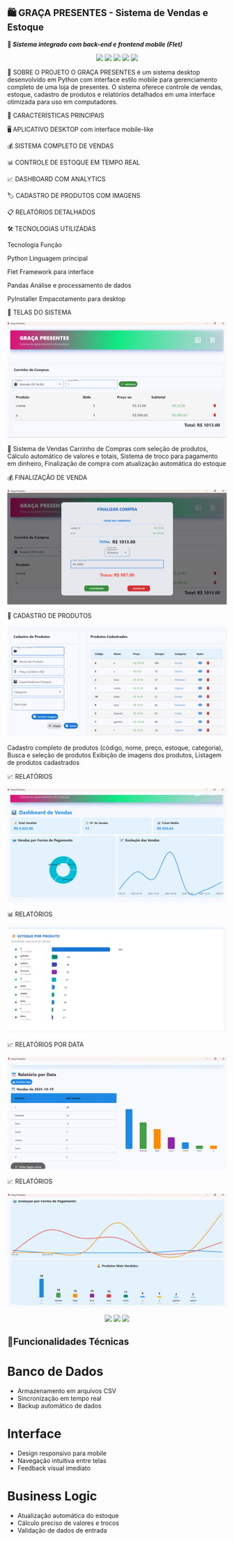 ## 🛍️ GRAÇA PRESENTES - Sistema de Vendas e Estoque

**🚀 _Sistema integrado com back-end e frontend mobile (Flet)_**

<p align="center">
   <img src="https://img.shields.io/badge/Python-3776AB?style=for-the-badge&logo=python&logoColor=white">
   <img src="https://img.shields.io/badge/Flet-0078D4?style=for-the-badge&logo=flutter&logoColor=white">
   <img src="https://img.shields.io/badge/SQLite-003B57?style=for-the-badge&logo=sqlite&logoColor=white">
   <img src="https://img.shields.io/badge/Desktop-APP-4ECDC4?style=for-the-badge">
   <img src="https://img.shields.io/badge/Windows-0078D6?style=for-the-badge&logo=windows&logoColor=white">



</p>

🌟 SOBRE O PROJETO
O GRAÇA PRESENTES é um sistema desktop desenvolvido em Python com interface estilo mobile para gerenciamento completo de uma loja de presentes. O sistema oferece controle de vendas, estoque, cadastro de produtos e relatórios detalhados em uma interface otimizada para uso em computadores.

🎯 CARACTERÍSTICAS PRINCIPAIS

🖥️ APLICATIVO DESKTOP com interface mobile-like

💰 SISTEMA COMPLETO DE VENDAS

📊 CONTROLE DE ESTOQUE EM TEMPO REAL

📈 DASHBOARD COM ANALYTICS

🏷️ CADASTRO DE PRODUTOS COM IMAGENS

📋 RELATÓRIOS DETALHADOS

🛠️ TECNOLOGIAS UTILIZADAS

Tecnologia	Função

Python	Linguagem principal

Flet	Framework para interface

Pandas	Análise e processamento de dados

PyInstaller	Empacotamento para desktop

🎯 TELAS DO SISTEMA

![Tela do App](assets/Captura%20de%20tela%202025-10-19%20003701.png)

🛒 Sistema de Vendas
Carrinho de Compras com seleção de produtos,  Cálculo automático de valores e totais,  Sistema de troco para pagamento em dinheiro,
Finalização de compra com atualização automática do estoque

💰 FINALIZAÇÃO DE VENDA

![Tela do App](assets/Captura%20de%20tela%202025-10-19%20003842.png)

📝 CADASTRO DE PRODUTOS

![Tela do App](assets/Captura%20de%20tela%202025-10-19%20004036.png)

Cadastro completo de produtos (código, nome, preço, estoque, categoria), Busca e seleção de produtos
Exibição de imagens dos produtos, Listagem de produtos cadastrados

📈 RELATÓRIOS 

![Tela do App](assets/Captura%20de%20tela%202025-10-19%20004215.png)

📊 RELATÓRIOS 

![Tela do App](assets/Captura%20de%20tela%202025-10-19%20004301.png)


📈 RELATÓRIOS POR DATA

![Tela do App](assets/Captura%20de%20tela%202025-10-19%20004504.png)

📈 RELATÓRIOS 

![Tela do App](assets/Captura%20de%20tela%202025-10-19%20004602.png)

<p align="center">
 


  <img src="https://img.shields.io/badge/Python-3776AB?style=for-the-badge&logo=python&logoColor=white">
  <img src="https://img.shields.io/badge/Flet-0178FF?style=for-the-badge&logo=flet&logoColor=white">
  <img src="https://img.shields.io/badge/SQLite-003B57?style=for-the-badge&logo=sqlite&logoColor=white">
  
</p>

## 💾Funcionalidades Técnicas

 # Banco de Dados
 
- Armazenamento em arquivos CSV
- Sincronização em tempo real
- Backup automático de dados
  
# Interface

- Design responsivo para mobile
- Navegação intuitiva entre telas
- Feedback visual imediato

# Business Logic

- Atualização automática do estoque
- Cálculo preciso de valores e trocos
- Validação de dados de entrada

 








